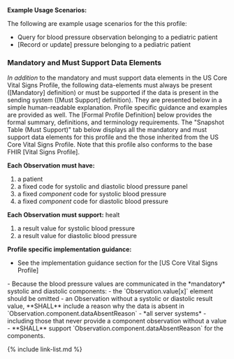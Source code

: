 
**Example Usage Scenarios:**

The following are example usage scenarios for the this profile:

- Query for blood pressure observation belonging to a pediatric patient
- [Record or update] pressure belonging to a pediatric patient

### Mandatory and Must Support Data Elements

*In addition* to the mandatory and must support data elements in the US Core Vital Signs Profile, the following data-elements must always be present ([Mandatory] definition) or must be supported if the data is present in the sending system ([Must Support] definition). They are presented below in a simple human-readable explanation. Profile specific guidance and examples are provided as well.  The [Formal Profile Definition] below provides the  formal summary, definitions, and terminology requirements.  The "Snapshot Table (Must Support)" tab below displays all the mandatory and must support data elements for this profile and the those inherited from the US Core Vital Signs Profile.  Note that this profile also conforms to the base FHIR [Vital Signs Profile].

**Each Observation must have:**

1.  a patient
1.  a fixed code for systolic and diastolic blood pressure panel
1.  a fixed *component* code for systolic blood pressure
1.  a fixed *component* code for diastolic blood pressure

**Each Observation must support:**
healt
1.  a result value for systolic blood pressure
1.  a result value for diastolic blood pressure

**Profile specific implementation guidance:**

- See the implementation guidance section for the [US Core Vital Signs Profile]
<div class="bg-success" markdown="1">
- Because the blood pressure values are communicated in the *mandatory* systolic and diastolic components:
  - the `Observation.value[x]` element should be omitted
  - an Observation without a systolic or diastolic result value, **SHALL** include a reason why the data is absent in `Observation.component.dataAbsentReason`
  - *all server systems* - including those that never provide a component observation without a value - **SHALL** support `Observation.component.dataAbsentReason` for the components.
</div><!-- new-content -->

{% include link-list.md %}

